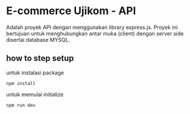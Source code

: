# E-commerce Ujikom - API
Adalah proyek API dengan menggunakan library express.js. Proyek ini bertujuan untuk menghubungkan antar muka (client) dengan server side disertai database MYSQL. 

## how to step setup

untuk instalasi package

```
npm install
```

untuk memulai initialize

```
npm run dev
```